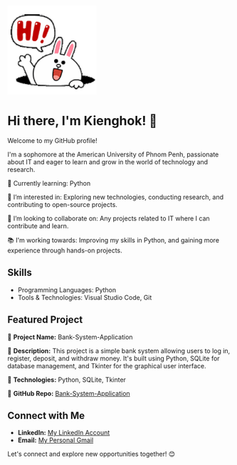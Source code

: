 ![alternative text](Waving.gif)   
# Hi there, I'm Kienghok! 👋

Welcome to my GitHub profile!

I'm a sophomore at the American University of Phnom Penh, passionate about IT and eager to learn and grow in the world of technology and research.

🌱 Currently learning: Python

🔭 I’m interested in: Exploring new technologies, conducting research, and contributing to open-source projects.

👯 I’m looking to collaborate on: Any projects related to IT where I can contribute and learn.

📚 I'm working towards: Improving my skills in Python, and gaining more experience through hands-on projects.

## Skills

- Programming Languages: Python
- Tools & Technologies: Visual Studio Code, Git

## Featured Project

🚀 **Project Name:** Bank-System-Application

🌟 **Description:** This project is a simple bank system allowing users to log in, register, deposit, and withdraw money. It's built using Python, SQLite for database management, and Tkinter for the graphical user interface.

🔧 **Technologies:** Python, SQLite, Tkinter

🔗 **GitHub Repo:** [Bank-System-Application](https://github.com/KheavKienghok/Bank-System-Application)

## Connect with Me

- **LinkedIn:** [My LinkedIn Account](https://www.linkedin.com/in/kienghok-kheav-1896b5289/)
- **Email:** [My Personal Gmail](khievkeanghok@gmail.com)

Let's connect and explore new opportunities together! 😊
